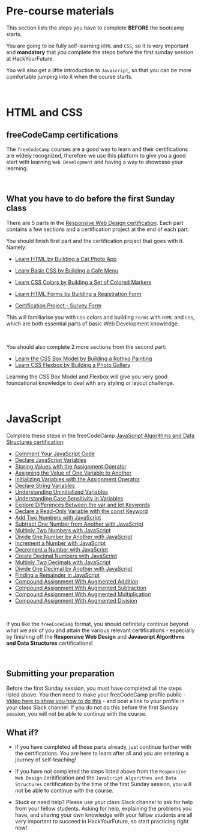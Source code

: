 # Pre-course materials

This section lists the steps you have to complete **BEFORE** the bootcamp starts. <br>

You are going to be fully self-learning `HTML` and `CSS`, so it is very important and **mandatory** that you complete the steps before the first sunday session at HackYourFuture. <br>

You will also get a little introduction to `Javascript`, so that you can be more comfortable jumping into it when the course starts.

<br>

# HTML and CSS

## freeCodeCamp certifications

The `freeCodeCamp` courses are a good way to learn and their certifications are widely recognized, therefore we use this platform to give you a good start with learning `Web Development` and having a way to showcase your learning.

<br>


## What you have to do before the first Sunday class

There are 5 parts in the [Responsive Web Design certification](https://www.freecodecamp.org/learn/2022/responsive-web-design/). Each part contains a few sections and a certification project at the end of each part.

You should finish first part and the certification project that goes with it. Namely:

- [Learn HTML by Building a Cat Photo App](https://www.freecodecamp.org/learn/2022/responsive-web-design/learn-html-by-building-a-cat-photo-app/)

- [Learn Basic CSS by Building a Cafe Menu](https://www.freecodecamp.org/learn/2022/responsive-web-design/learn-basic-css-by-building-a-cafe-menu/)

- [Learn CSS Colors by Building a Set of Colored Markers](https://www.freecodecamp.org/learn/2022/responsive-web-design/learn-css-colors-by-building-a-set-of-colored-markers)

- [Learn HTML Forms by Building a Registration Form](https://www.freecodecamp.org/learn/2022/responsive-web-design/learn-html-forms-by-building-a-registration-form)

- [Certification Project - Survey Form](https://www.freecodecamp.org/learn/2022/responsive-web-design/build-a-survey-form-project/build-a-survey-form)

This will familiarise you with `CSS` colors and building `Forms` with `HTML` and `CSS`, which are both essential parts of basic Web Development knowledge.

<br>

You should also complete 2 more sections from the second part:

- [Learn the CSS Box Model by Building a Rothko Painting](https://www.freecodecamp.org/learn/2022/responsive-web-design/learn-the-css-box-model-by-building-a-rothko-painting)
- [Learn CSS Flexbox by Building a Photo Gallery](https://www.freecodecamp.org/learn/2022/responsive-web-design/learn-css-flexbox-by-building-a-photo-gallery)

Learning the CSS Box Model and Flexbox will give you very good foundational knowledge to deal with any styling or layout challenge.

<br>

# JavaScript

Complete these steps in the freeCodeCamp [JavaScript Algorithms and Data Structures certification](https://www.freecodecamp.org/learn/javascript-algorithms-and-data-structures/):

- [Comment Your JavaScript Code](https://www.freecodecamp.org/learn/javascript-algorithms-and-data-structures/basic-javascript/comment-your-javascript-code)
- [Declare JavaScript Variables](https://www.freecodecamp.org/learn/javascript-algorithms-and-data-structures/basic-javascript/declare-javascript-variables)
- [Storing Values with the Assignment Operator](https://www.freecodecamp.org/learn/javascript-algorithms-and-data-structures/basic-javascript/storing-values-with-the-assignment-operator)
- [Assigning the Value of One Variable to Another](https://www.freecodecamp.org/learn/javascript-algorithms-and-data-structures/basic-javascript/assigning-the-value-of-one-variable-to-another)
- [Initializing Variables with the Assignment Operator](https://www.freecodecamp.org/learn/javascript-algorithms-and-data-structures/basic-javascript/initializing-variables-with-the-assignment-operator)
- [Declare String Variables](https://www.freecodecamp.org/learn/javascript-algorithms-and-data-structures/basic-javascript/declare-string-variables)
- [Understanding Uninitialized Variables](https://www.freecodecamp.org/learn/javascript-algorithms-and-data-structures/basic-javascript/understanding-uninitialized-variables)
- [Understanding Case Sensitivity in Variables](https://www.freecodecamp.org/learn/javascript-algorithms-and-data-structures/basic-javascript/understanding-case-sensitivity-in-variables)
- [Explore Differences Between the var and let Keywords](https://www.freecodecamp.org/learn/javascript-algorithms-and-data-structures/basic-javascript/explore-differences-between-the-var-and-let-keywords)
- [Declare a Read-Only Variable with the const Keyword](https://www.freecodecamp.org/learn/javascript-algorithms-and-data-structures/basic-javascript/declare-a-read-only-variable-with-the-const-keyword)
- [Add Two Numbers with JavaScript](https://www.freecodecamp.org/learn/javascript-algorithms-and-data-structures/basic-javascript/add-two-numbers-with-javascript)
- [Subtract One Number from Another with JavaScript](https://www.freecodecamp.org/learn/javascript-algorithms-and-data-structures/basic-javascript/divide-one-number-by-another-with-javascript)
- [Multiply Two Numbers with JavaScript](https://www.freecodecamp.org/learn/javascript-algorithms-and-data-structures/basic-javascript/multiply-two-numbers-with-javascript)
- [Divide One Number by Another with JavaScript](https://www.freecodecamp.org/learn/javascript-algorithms-and-data-structures/basic-javascript/divide-one-number-by-another-with-javascript)
- [Increment a Number with JavaScript](https://www.freecodecamp.org/learn/javascript-algorithms-and-data-structures/basic-javascript/increment-a-number-with-javascript)
- [Decrement a Number with JavaScript](https://www.freecodecamp.org/learn/javascript-algorithms-and-data-structures/basic-javascript/decrement-a-number-with-javascript)
- [Create Decimal Numbers with JavaScript](https://www.freecodecamp.org/learn/javascript-algorithms-and-data-structures/basic-javascript/create-decimal-numbers-with-javascript)
- [Multiply Two Decimals with JavaScript](https://www.freecodecamp.org/learn/javascript-algorithms-and-data-structures/basic-javascript/multiply-two-decimals-with-javascript)
- [Divide One Decimal by Another with JavaScript](https://www.freecodecamp.org/learn/javascript-algorithms-and-data-structures/basic-javascript/divide-one-decimal-by-another-with-javascript)
- [Finding a Remainder in JavaScript](https://www.freecodecamp.org/learn/javascript-algorithms-and-data-structures/basic-javascript/finding-a-remainder-in-javascript)
- [Compound Assignment With Augmented Addition](https://www.freecodecamp.org/learn/javascript-algorithms-and-data-structures/basic-javascript/compound-assignment-with-augmented-addition)
- [Compound Assignment With Augmented Subtraction](https://www.freecodecamp.org/learn/javascript-algorithms-and-data-structures/basic-javascript/compound-assignment-with-augmented-subtraction)
- [Compound Assignment With Augmented Multiplication](https://www.freecodecamp.org/learn/javascript-algorithms-and-data-structures/basic-javascript/compound-assignment-with-augmented-multiplication)
- [Compound Assignment With Augmented Division](https://www.freecodecamp.org/learn/javascript-algorithms-and-data-structures/basic-javascript/compound-assignment-with-augmented-division)

<br>

If you like the `freeCodeCamp` format, you should definitely continue beyond what we ask of you and attain the various relevant certifications - especially by finishing off the **Responsive Web Design** and **Javascript Algorithms and Data Structures** certifications!

<br>

## Submitting your preparation

Before the first Sunday session, you must have completed all the steps listed above. You then need to make your freeCodeCamp profile public - [Video here to show you how to do this](https://www.loom.com/share/019547eab49e4e198fd2d24f6cb27d3c) - and post a link to your profile in your class Slack channel. If you do not do this before the first Sunday session, you will not be able to continue with the course.

## What if?

- If you have completed all these parts already, just continue further with the certifications. You are here to learn after all and you are entering a journey of self-teaching!

- If you have not completed the steps listed above from the `Responsive Web Design` ceritification and the `JavaScript Algorithms and Data Structures` certification by the time of the first Sunday session, you will not be able to continue with the course.

- Stuck or need help? Please use your class Slack channel to ask for help from your fellow students. Asking for help, explaining the problems you have, and sharing your own knowledge with your fellow students are all very important to succeed in HackYourFuture, so start practicing right now!
